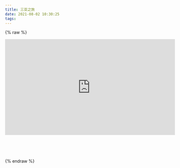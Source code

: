 ```yaml
---
title: 三亚之旅
date: 2021-08-02 10:30:25
tags:
---
```


{% raw %}

<div style="position: relative; width: 100%; height: 0; padding-bottom: 75%;">
    <iframe width="560" height="315" src="https://www.youtube.com/embed/MkKDe_Rp2f8" title="YouTube video player" frameborder="0" allow="accelerometer; autoplay; clipboard-write; encrypted-media; gyroscope; picture-in-picture" allowfullscreen></iframe>
</div>

{% endraw %}

